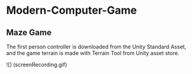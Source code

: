 # Modern-Computer-Game

## Maze Game

The first person controller is downloaded from the Unity Standard Asset, and the game terrain is made with Terrain Tool from Unity asset store. 

![] (screenRecording.gif)
